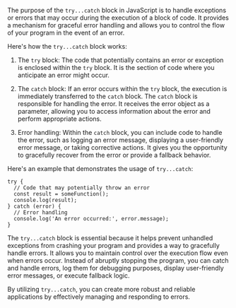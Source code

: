 The purpose of the `try...catch` block in JavaScript is to handle exceptions or errors that may occur during the execution of a block of code. It provides a mechanism for graceful error handling and allows you to control the flow of your program in the event of an error.

Here's how the `try...catch` block works:

1. The `try` block: The code that potentially contains an error or exception is enclosed within the `try` block. It is the section of code where you anticipate an error might occur.

2. The `catch` block: If an error occurs within the `try` block, the execution is immediately transferred to the `catch` block. The `catch` block is responsible for handling the error. It receives the error object as a parameter, allowing you to access information about the error and perform appropriate actions.

3. Error handling: Within the `catch` block, you can include code to handle the error, such as logging an error message, displaying a user-friendly error message, or taking corrective actions. It gives you the opportunity to gracefully recover from the error or provide a fallback behavior.

Here's an example that demonstrates the usage of `try...catch`:

```
try {
  // Code that may potentially throw an error
  const result = someFunction();
  console.log(result);
} catch (error) {
  // Error handling
  console.log('An error occurred:', error.message);
}
```

The `try...catch` block is essential because it helps prevent unhandled exceptions from crashing your program and provides a way to gracefully handle errors. It allows you to maintain control over the execution flow even when errors occur. Instead of abruptly stopping the program, you can catch and handle errors, log them for debugging purposes, display user-friendly error messages, or execute fallback logic.

By utilizing `try...catch`, you can create more robust and reliable applications by effectively managing and responding to errors.